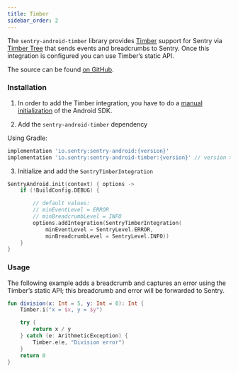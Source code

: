 ```yaml
---
title: Timber
sidebar_order: 2
---
```


The `sentry-android-timber` library provides [Timber](https://github.com/JakeWharton/timber) support for Sentry via [Timber Tree](https://github.com/JakeWharton/timber/blob/10f0adce3921ad2929ddf2f3b7fecda2cf3148a5/timber/src/main/java/timber/log/Timber.kt#L20) that sends events and breadcrumbs to Sentry. Once this integration is configured you can use Timber’s static API.

The source can be found [on GitHub](https://github.com/getsentry/sentry-android/tree/master/sentry-android-timber/src/main/java/io/sentry/android/timber).

### Installation

1. In order to add the Timber integration, you have to do a [manual initialization](https://docs.sentry.io/platforms/android/#manual-initialization) of the Android SDK.

2. Add the `sentry-android-timber` dependency

Using Gradle:

```groovy
implementation 'io.sentry:sentry-android:{version}'
implementation 'io.sentry:sentry-android-timber:{version}' // version >= 2.2.0
```

3. Initialize and add the `SentryTimberIntegration`

```kotlin
SentryAndroid.init(context) { options ->
    if (!BuildConfig.DEBUG) {

        // default values:
        // minEventLevel = ERROR
        // minBreadcrumbLevel = INFO
        options.addIntegration(SentryTimberIntegration(
            minEventLevel = SentryLevel.ERROR,
            minBreadcrumbLevel = SentryLevel.INFO))
    }
}
```

### Usage

The following example adds a breadcrumb and captures an error using the Timber’s static API; this breadcrumb and error will be forwarded to Sentry.

```kotlin
fun division(x: Int = 5, y: Int = 0): Int {
    Timber.i("x = $x, y = $y")

    try {
        return x / y
    } catch (e: ArithmeticException) {
        Timber.e(e, "Division error")
    }
    return 0
}
```
